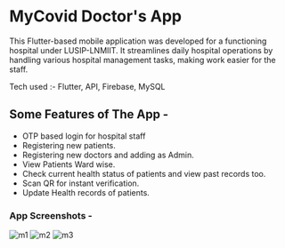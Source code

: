 # MyCovid Doctor's App

This Flutter-based mobile application was developed for a functioning hospital under LUSIP-LNMIIT. It streamlines daily hospital operations by handling various hospital management tasks, making work easier for the staff.

Tech used :- Flutter, API, Firebase, MySQL  

## Some Features of The App -

* OTP based login for hospital staff
* Registering new patients.
* Registering new doctors and adding as Admin.
* View Patients Ward wise.
* Check current health status of patients and view past records too.
* Scan QR for instant verification.
* Update Health records of patients.

### App Screenshots -

![m1](https://user-images.githubusercontent.com/58691024/128598034-fa7064f2-9a44-4350-b89d-b6f64da6848c.jpg)
![m2](https://user-images.githubusercontent.com/58691024/128598040-1ec8358e-1845-4166-ac4c-4f780401c464.jpg)
![m3](https://user-images.githubusercontent.com/58691024/128598045-bc2c4d50-d782-437e-bb22-c56af4b411e8.jpg)


